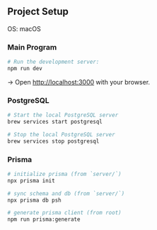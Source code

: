 ## Project Setup
OS: macOS

### Main Program
```bash
# Run the development server:
npm run dev
```

→ Open [http://localhost:3000](http://localhost:3000) with your browser.

### PostgreSQL
```bash
# Start the local PostgreSQL server
brew services start postgresql

# Stop the local PostgreSQL server
brew services stop postgresql
```

### Prisma
```bash
# initialize prisma (from `server/`)
npx prisma init

# sync schema and db (from `server/`)
npx prisma db psh

# generate prisma client (from root)
npm run prisma:generate
```
